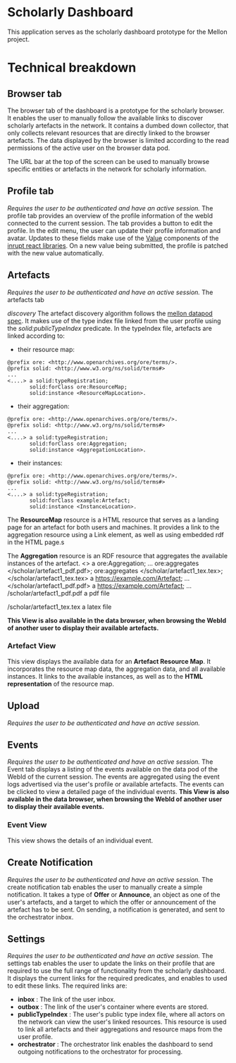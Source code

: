 # Scholarly Dashboard
This application serves as the scholarly dashboard prototype for the Mellon project.




# Technical breakdown

## Browser tab
The browser tab of the dashboard is a prototype for the scholarly browser.
It enables the user to manually follow the available links to discover scholarly artefacts in the network.
It contains a dumbed down collector, that only collects relevant resources that are directly linked to the browser artefacts.
The data displayed by the browser is limited according to the read permissions of the active user on the browser data pod.

The URL bar at the top of the screen can be used to manually browse specific entities or artefacts in the network for scholarly information.


## Profile tab
*Requires the user to be authenticated and have an active session.*
The profile tab provides an overview of the profile information of the webId connected to the current session.
The tab provides a button to edit the profile.
In the edit menu, the user can update their profile information and avatar.
Updates to these fields make use of the [Value](https://solid-ui-react.docs.inrupt.com/?path=/docs/components-value--string-value) components of the [inrupt react libraries](https://solid-ui-react.docs.inrupt.com/).
On a new value being submitted, the profile is patched with the new value automatically.


## Artefacts
*Requires the user to be authenticated and have an active session.*
The artefacts tab 



*discovery*
The artefact discovery algorithm follows the [mellon datapod spec](https://mellonscholarlycommunication.github.io/spec-datapod/).
It makes use of the type index file linked from the user profile using the *solid:publicTypeIndex* predicate.
In the typeIndex file, artefacts are linked according to:
- their resource map:
```
@prefix ore: <http://www.openarchives.org/ore/terms/>.
@prefix solid: <http://www.w3.org/ns/solid/terms#>
... 
<....> a solid:typeRegistration;
       solid:forClass ore:ResourceMap;
       solid:instance <ResourceMapLocation>.
```
- their aggregation:
```
@prefix ore: <http://www.openarchives.org/ore/terms/>.
@prefix solid: <http://www.w3.org/ns/solid/terms#>
... 
<....> a solid:typeRegistration;
       solid:forClass ore:Aggregation;
       solid:instance <AggregationLocation>.
```
- their instances:
```
@prefix ore: <http://www.openarchives.org/ore/terms/>.
@prefix solid: <http://www.w3.org/ns/solid/terms#>
... 
<....> a solid:typeRegistration;
       solid:forClass example:Artefact;
       solid:instance <InstanceLocation>.
```

The **ResourceMap** resource is a HTML resource that serves as a landing page for an artefact for both users and machines. It provides a link to the aggregation resource using a Link element, as well as using embedded rdf in the HTML page.s

The **Aggregation** resource is an RDF resource that aggregates the available instances of the artefact. 
<> a ore:Aggregation;
     ...
     ore:aggregates </scholar/artefact1_pdf.pdf>;
     ore:aggregates </scholar/artefact1_tex.tex>;
</scholar/artefact1_tex.tex> a <https://example.com/Artefact>;
     ...
</scholar/artefact1_pdf.pdf> a <https://example.com/Artefact>;
     ...
/scholar/artefact1_pdf.pdf
a pdf file

/scholar/artefact1_tex.tex
a latex file

**This View is also available in the data browser, when browsing the WebId of another user to display their available artefacts.**

### Artefact View
This view displays the available data for an **Artefact Resource Map**.
It incorporates the resource map data, the aggregation data, and all available instances.
It links to the available instances, as well as to the **HTML representation** of the resource map.

## Upload
*Requires the user to be authenticated and have an active session.*

## Events
*Requires the user to be authenticated and have an active session.*
The Event tab displays a listing of the events available on the data pod of the WebId of the current session.
The events are aggregated using the event logs advertised via the user's profile or available artefacts.
The events can be clicked to view a detailed page of the individual events.
**This View is also available in the data browser, when browsing the WebId of another user to display their available events.**

### Event View
This view shows the details of an individual event.

## Create Notification
*Requires the user to be authenticated and have an active session.*
The create notification tab enables the user to manually create a simple notification.
It takes a type of **Offer** or **Announce**, an object as one of the user's artefacts, and a target to which the offer or announcement of the artefact has to be sent.
On sending, a notification is generated, and sent to the orchestrator inbox.

## Settings
*Requires the user to be authenticated and have an active session.*
The settings tab enables the user to update the links on their profile that are required to use the full range of functionality from the scholarly dashboard.
It displays the current links for the required predicates, and enables to used to edit these links.
The required links are:
- **inbox** : The link of the user inbox. 
- **outbox** : The link of the user's container where events are stored.
- **publicTypeIndex** : The user's public type index file, where all actors on the network can view the user's linked resources. This resource is used to link all artefacts and their aggregations and resource maps from the user profile.
- **orchestrator** : The orchestrator link enables the dashboard to send outgoing notifications to the orchestrator for processing.